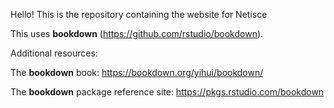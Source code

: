 Hello! This is the repository containing the website for Netisce

This uses **bookdown** (https://github.com/rstudio/bookdown). 

Additional resources:

The **bookdown** book: https://bookdown.org/yihui/bookdown/

The **bookdown** package reference site: https://pkgs.rstudio.com/bookdown
